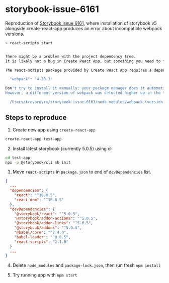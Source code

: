 # storybook-issue-6161

Reproduction of [Storybook issue 6161](https://github.com/storybooks/storybook/issues/6161), where installation of storybook v5 alongside create-react-app produces an error about incompatible webpack versions.

```bash
> react-scripts start


There might be a problem with the project dependency tree.
It is likely not a bug in Create React App, but something you need to fix locally.

The react-scripts package provided by Create React App requires a dependency:

  "webpack": "4.28.3"

Don't try to install it manually: your package manager does it automatically.
However, a different version of webpack was detected higher up in the tree:

  /Users/trevoreyre/storybook-issue-6161/node_modules/webpack (version: 4.29.6)
```

## Steps to reproduce

1. Create new app using `create-react-app`

```bash
create-react-app test-app
```

2. Install latest storybook (currently 5.0.5) using cli

```bash
cd test-app
npx -p @storybook/cli sb init
```

3. Move `react-scripts` in `package.json` to end of `devDependencies` list.

```json
{
  ...
  "dependencies": {
    "react": "^16.8.5",
    "react-dom": "^16.8.5"
  },
  "devDependencies": {
    "@storybook/react": "^5.0.5",
    "@storybook/addon-actions": "^5.0.5",
    "@storybook/addon-links": "^5.0.5",
    "@storybook/addons": "^5.0.5",
    "@babel/core": "^7.4.0",
    "babel-loader": "^8.0.5",
    "react-scripts": "2.1.8"
  }
  ...
}
```

4. Delete `node_modules` and `package-lock.json`, then run fresh `npm install`

5. Try running app with `npm start`
